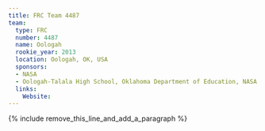 ```yaml
---
title: FRC Team 4487
team:
  type: FRC
  number: 4487
  name: Oologah
  rookie_year: 2013
  location: Oologah, OK, USA
  sponsors:
  - NASA
  - Oologah-Talala High School, Oklahoma Department of Education, NASA
  links:
    Website:
---
```


{% include remove_this_line_and_add_a_paragraph %}